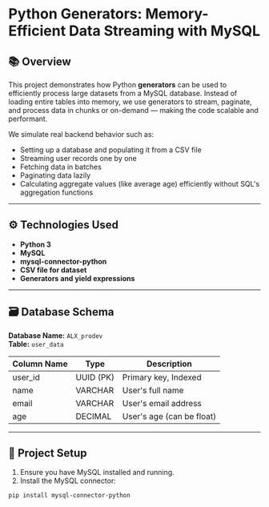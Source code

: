 # Python Generators: Memory-Efficient Data Streaming with MySQL

## 📚 Overview

This project demonstrates how Python **generators** can be used to efficiently process large datasets from a MySQL database. Instead of loading entire tables into memory, we use generators to stream, paginate, and process data in chunks or on-demand — making the code scalable and performant.

We simulate real backend behavior such as:
- Setting up a database and populating it from a CSV file
- Streaming user records one by one
- Fetching data in batches
- Paginating data lazily
- Calculating aggregate values (like average age) efficiently without SQL's aggregation functions

---

## ⚙️ Technologies Used

- **Python 3**
- **MySQL**
- **mysql-connector-python**
- **CSV file for dataset**
- **Generators and yield expressions**

---

## 🗃️ Database Schema

**Database Name:** `ALX_prodev`  
**Table:** `user_data`

| Column Name | Type         | Description                 |
|-------------|--------------|-----------------------------|
| user_id     | UUID (PK)    | Primary key, Indexed        |
| name        | VARCHAR      | User's full name            |
| email       | VARCHAR      | User's email address        |
| age         | DECIMAL      | User's age (can be float)   |

---

## 🔧 Project Setup

1. Ensure you have MySQL installed and running.
2. Install the MySQL connector:

```bash
pip install mysql-connector-python
